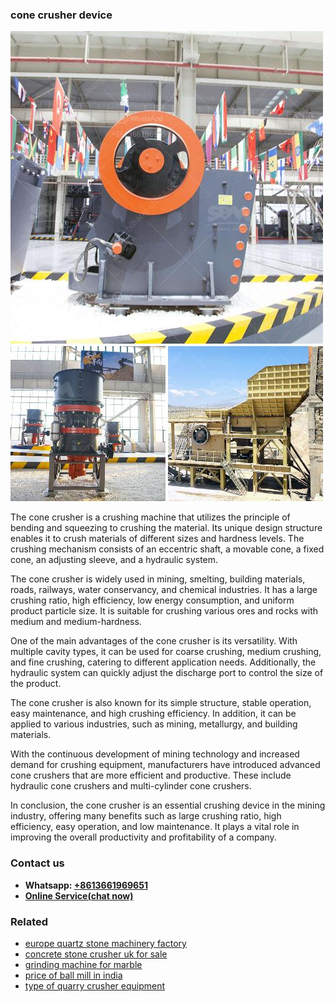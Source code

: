 <h3>cone crusher device</h3><img src='1704951581.jpg' alt=''><p>The cone crusher is a crushing machine that utilizes the principle of bending and squeezing to crushing the material. Its unique design structure enables it to crush materials of different sizes and hardness levels. The crushing mechanism consists of an eccentric shaft, a movable cone, a fixed cone, an adjusting sleeve, and a hydraulic system.</p><p>The cone crusher is widely used in mining, smelting, building materials, roads, railways, water conservancy, and chemical industries. It has a large crushing ratio, high efficiency, low energy consumption, and uniform product particle size. It is suitable for crushing various ores and rocks with medium and medium-hardness.</p><p>One of the main advantages of the cone crusher is its versatility. With multiple cavity types, it can be used for coarse crushing, medium crushing, and fine crushing, catering to different application needs. Additionally, the hydraulic system can quickly adjust the discharge port to control the size of the product.</p><p>The cone crusher is also known for its simple structure, stable operation, easy maintenance, and high crushing efficiency. In addition, it can be applied to various industries, such as mining, metallurgy, and building materials.</p><p>With the continuous development of mining technology and increased demand for crushing equipment, manufacturers have introduced advanced cone crushers that are more efficient and productive. These include hydraulic cone crushers and multi-cylinder cone crushers.</p><p>In conclusion, the cone crusher is an essential crushing device in the mining industry, offering many benefits such as large crushing ratio, high efficiency, easy operation, and low maintenance. It plays a vital role in improving the overall productivity and profitability of a company.</p><h3>Contact us</h3><ul><li><strong>Whatsapp:&nbsp;<a href="https://wa.me/8613661969651">+8613661969651</a></strong></li><li><a href="https://swt.shibang-china.com/?git&amp;zhl&amp;cone crusher device"><strong>Online Service(chat now)</strong></a></li></ul><h3>Related</h3><ul><li><a href='europe quartz stone machinery factory.md'>europe quartz stone machinery factory</a></li><li><a href='concrete stone crusher uk for sale.md'>concrete stone crusher uk for sale</a></li><li><a href='grinding machine for marble.md'>grinding machine for marble</a></li><li><a href='price of ball mill in india.md'>price of ball mill in india</a></li><li><a href='type of quarry crusher equipment.md'>type of quarry crusher equipment</a></li></ul>